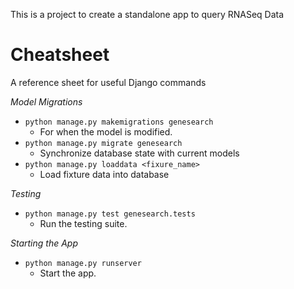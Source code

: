 This is a project to create a standalone app to query RNASeq Data

# Cheatsheet

A reference sheet for useful Django commands

*Model Migrations*

- `python manage.py makemigrations genesearch`
    - For when the model is modified.
- `python manage.py migrate genesearch`
    - Synchronize database state with current models
- `python manage.py loaddata <fixure_name>`
    - Load fixture data into database

*Testing*

- `python manage.py test genesearch.tests`
    - Run the testing suite.

*Starting the App*

- `python manage.py runserver`
    - Start the app.